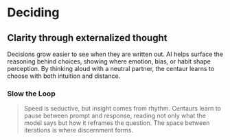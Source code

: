 # Deciding

## Clarity through externalized thought

Decisions grow easier to see when they are written out. AI helps surface the reasoning behind choices, showing where emotion, bias, or habit shape perception. By thinking aloud with a neutral partner, the centaur learns to choose with both intuition and distance.

### Slow the Loop

> Speed is seductive, but insight comes from rhythm. Centaurs learn to pause between prompt and response, reading not only what the model says but how it reframes the question. The space between iterations is where discernment forms.
